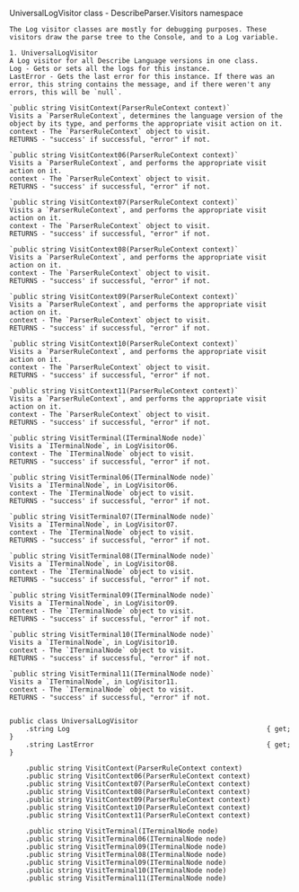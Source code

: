 UniversalLogVisitor class - DescribeParser.Visitors namespace

	The Log visitor classes are mostly for debugging purposes. These visitors draw the parse tree to the Console, and to a Log variable.
	
	1. UniversalLogVisitor
	A Log visitor for all Describe Language versions in one class.
	Log - Gets or sets all the logs for this instance.
	LastError - Gets the last error for this instance. If there was an error, this string contains the message, and if there weren't any errors, this will be `null`.
	
	`public string VisitContext(ParserRuleContext context)`
	Visits a `ParserRuleContext`, determines the language version of the object by its type, and performs the appropriate visit action on it.
	context - The `ParserRuleContext` object to visit.
	RETURNS - "success' if successful, "error" if not.
	
	`public string VisitContext06(ParserRuleContext context)`
	Visits a `ParserRuleContext`, and performs the appropriate visit action on it.
	context - The `ParserRuleContext` object to visit.
	RETURNS - "success' if successful, "error" if not.
	
	`public string VisitContext07(ParserRuleContext context)`
	Visits a `ParserRuleContext`, and performs the appropriate visit action on it.
	context - The `ParserRuleContext` object to visit.
	RETURNS - "success' if successful, "error" if not.

	`public string VisitContext08(ParserRuleContext context)`
	Visits a `ParserRuleContext`, and performs the appropriate visit action on it.
	context - The `ParserRuleContext` object to visit.
	RETURNS - "success' if successful, "error" if not.

	`public string VisitContext09(ParserRuleContext context)`
	Visits a `ParserRuleContext`, and performs the appropriate visit action on it.
	context - The `ParserRuleContext` object to visit.
	RETURNS - "success' if successful, "error" if not.

	`public string VisitContext10(ParserRuleContext context)`
	Visits a `ParserRuleContext`, and performs the appropriate visit action on it.
	context - The `ParserRuleContext` object to visit.
	RETURNS - "success' if successful, "error" if not.

	`public string VisitContext11(ParserRuleContext context)`
	Visits a `ParserRuleContext`, and performs the appropriate visit action on it.
	context - The `ParserRuleContext` object to visit.
	RETURNS - "success' if successful, "error" if not.
	
	`public string VisitTerminal(ITerminalNode node)`
	Visits a `ITerminalNode`, in LogVisitor06.
	context - The `ITerminalNode` object to visit.
	RETURNS - "success' if successful, "error" if not.
	
	`public string VisitTerminal06(ITerminalNode node)`
	Visits a `ITerminalNode`, in LogVisitor06.
	context - The `ITerminalNode` object to visit.
	RETURNS - "success' if successful, "error" if not.

	`public string VisitTerminal07(ITerminalNode node)`
	Visits a `ITerminalNode`, in LogVisitor07.
	context - The `ITerminalNode` object to visit.
	RETURNS - "success' if successful, "error" if not.

	`public string VisitTerminal08(ITerminalNode node)`
	Visits a `ITerminalNode`, in LogVisitor08.
	context - The `ITerminalNode` object to visit.
	RETURNS - "success' if successful, "error" if not.

	`public string VisitTerminal09(ITerminalNode node)`
	Visits a `ITerminalNode`, in LogVisitor09.
	context - The `ITerminalNode` object to visit.
	RETURNS - "success' if successful, "error" if not.

	`public string VisitTerminal10(ITerminalNode node)`
	Visits a `ITerminalNode`, in LogVisitor10.
	context - The `ITerminalNode` object to visit.
	RETURNS - "success' if successful, "error" if not.

	`public string VisitTerminal11(ITerminalNode node)`
	Visits a `ITerminalNode`, in LogVisitor11.
	context - The `ITerminalNode` object to visit.
	RETURNS - "success' if successful, "error" if not.
	
	
	public class UniversalLogVisitor
		.string Log 												{ get; }
		.string LastError											{ get; }
		
		.public string VisitContext(ParserRuleContext context)
		.public string VisitContext06(ParserRuleContext context)
		.public string VisitContext07(ParserRuleContext context)
		.public string VisitContext08(ParserRuleContext context)
		.public string VisitContext09(ParserRuleContext context)
		.public string VisitContext10(ParserRuleContext context)
		.public string VisitContext11(ParserRuleContext context)
	
		.public string VisitTerminal(ITerminalNode node)
		.public string VisitTerminal06(ITerminalNode node)
		.public string VisitTerminal09(ITerminalNode node)
		.public string VisitTerminal08(ITerminalNode node)
		.public string VisitTerminal09(ITerminalNode node)
		.public string VisitTerminal10(ITerminalNode node)
		.public string VisitTerminal11(ITerminalNode node)